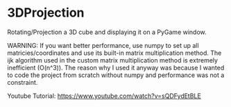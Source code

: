 # 3DProjection
Rotating/Projection a 3D cube and displaying it on a PyGame window. 


WARNING: If you want better performance, use numpy to set up all matricies/coordinates and use its built-in matrix multiplication method. The ijk algorithm used in the custom matrix multiplication method is extremely inefficient (O(n^3)). The reason why I used it anyway was because I wanted to code the project from scratch without numpy and performance was not a constraint. 


Youtube Tutorial:
https://www.youtube.com/watch?v=sQDFydEtBLE
